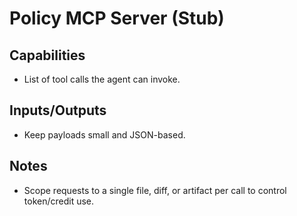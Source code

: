 # Policy MCP Server (Stub)
## Capabilities
- List of tool calls the agent can invoke.
## Inputs/Outputs
- Keep payloads small and JSON-based.
## Notes
- Scope requests to a single file, diff, or artifact per call to control token/credit use.
